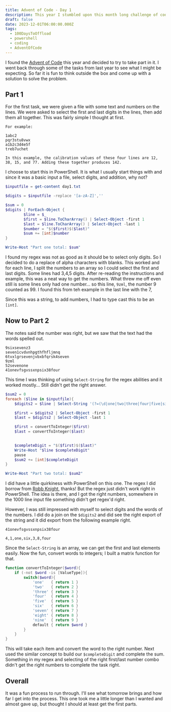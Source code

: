 ```yaml
---
title: Advent of Code - Day 1
description: This year I stumbled upon this month long challenge of coding. Here is what I have been able to do.
draft: false
date: 2023-12-01T06:00:00.000Z
tags:
  - 100DaysToOffload
  - powershell
  - coding
  - AdventOfCode
---
```


I found the [Advent of Code](https://adventofcode.com/) this year and decided to try to take part in it. I went back through some of the tasks from last year to see what I might be expecting. So far it is fun to think outside the box and come up with a solution to solve the problem.

## Part 1

For the first task, we were given a file with some text and numbers on the lines. We were asked to select the first and last digits in the lines, then add them all together. This was fairly simple I thought at first.

```text
For example:

1abc2
pqr3stu8vwx
a1b2c3d4e5f
treb7uchet

In this example, the calibration values of these four lines are 12, 38, 15, and 77. Adding these together produces 142.
```

I choose to start this in PowerShell. It is what I usually start things with and since it was a basic input a file, select digits, and addition, why not?

```powershell
$inputfile = get-content day1.txt

$digits = $inputfile -replace '[a-zA-Z]',''

$sum = 0 
$digits | ForEach-Object {
        $line = $_
        $first = $line.ToCharArray() | Select-Object -first 1
        $last = $line.ToCharArray() | Select-Object -last 1
        $number = "$($first)$($last)"
        $sum += [int]$number
}

Write-Host "Part one total: $sum"
```

I found my regex was not as good as it should be to select only digits. So I decided to do a replace of alpha characters with blanks. This worked and for each line, I split the numbers to an array so I could select the first and last digits. Some lines had 3,4,5 digits. After re-reading the instructions and example, this was a neat way to get the numbers. What threw me off even still is some lines only had one number... so this line, `9zml`, the number 9 counted as 99. I found this from teh example in the last line with the 7,

Since this was a string, to add numbers, I had to type cast this to be an `[int]`.

## Now to Part 2

The notes said the number was right, but we saw that the text had the words spelled out.

```text
9sixsevenz3
seven1cvdvnhpgthfhfljmnq
6tvxlgrsevenjvbxbfqrsk4seven
9zml
52sevenone
41onevfsgvssxnpsix38four
```

This time I was thinking of using `Select-String` for the regex abilities and it worked mostly... Still didn't get the right answer.

```powershell
$sum2 = 0
foreach ($line in $inputfile){
    $digits2 = $line | Select-String '(?=(\d|one|two|three|four|five|six|seven|eight|nine))' -AllMatches | ForEach-Object { $_.Matches } | % { $_.Value }

    $first = $digits2 | Select-Object -first 1
    $last = $digits2 | Select-Object -last 1

    $first = convertToInteger($first)
    $last = convertToInteger($last)

    
    $completeDigit = "$($first)$($last)"
    Write-Host "$line $completeDigit"
    pause
    $sum2 += [int]$completeDigit
}

Write-Host "Part two total: $sum2"
```

I did have a little quirkiness with PowerShell on this one. The regex I did borrow from [Robb Knight](https://rknight.me/advent-of-code-2023-day-one/), thanks! But the regex just didn't work right in PowerShell. The idea is there, and I got the right numbers, somewhere in the 1000 line input file something didn't get regex'd right.

However, I was still impressed with myself to select digits and the words of the numbers. I did do a join on the `$digits2` and did see the right export of the string and it did export from the following example right.

```text
41onevfsgvssxnpsix38four

4,1,one,six,3,8,four
```

Since the `Select-String` is an array, we can get the first and last elements easily. Now the fun, convert words to integers; I built a matrix function for that.

```powershell
function convertToInteger($word){
    if (-not $word -is [ValueType]){
        switch($word){
            'one'   { return 1 } 
            'two'   { return 2 } 
            'three' { return 3 } 
            'four'  { return 4 } 
            'five'  { return 5 } 
            'six'   { return 6 } 
            'seven' { return 7 } 
            'eight' { return 8 } 
            'nine'  { return 9 } 
            default { return $word }
        }
    }
}
```

This will take each item and convert the word to the right number. Next used the similar concept to build our `$completeDigit` and complete the sum. Something in my regex and selecting of the right first/last number combo didn't get the right numbers to complete the task right.

## Overall

It was a fun process to run through. I'll see what tomorrow brings and how far I get into the process. This one took me a little longer than I wanted and almost gave up, but thought I should at least get the first parts.
